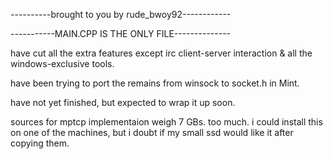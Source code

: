----------brought to you by rude_bwoy92------------

-----------MAIN.CPP IS THE ONLY FILE--------------

have cut all the extra features except irc client-server interaction & all the windows-exclusive tools.

have been trying to port the remains from winsock to socket.h in Mint.

have not yet finished, but expected to wrap it up soon.

sources for mptcp implementaion weigh 7 GBs. too much. i could install this on one of the machines, but i doubt if my small ssd would like it after copying them.
